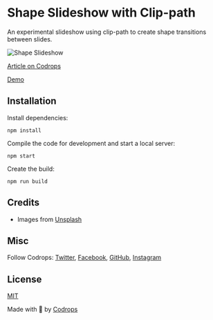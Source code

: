 # Shape Slideshow with Clip-path

An experimental slideshow using clip-path to create shape transitions between slides.

![Shape Slideshow](https://tympanus.net/codrops/wp-content/uploads/2021/03/ShapeSlideshow02.jpg)

[Article on Codrops](https://tympanus.net/codrops/?p=53694)

[Demo](http://tympanus.net/Development/ShapesSlideshow/)


## Installation

Install dependencies:

```
npm install
```

Compile the code for development and start a local server:

```
npm start
```

Create the build:

```
npm run build
```

## Credits

- Images from [Unsplash](https://unsplash.com/)

## Misc

Follow Codrops: [Twitter](http://www.twitter.com/codrops), [Facebook](http://www.facebook.com/codrops), [GitHub](https://github.com/codrops), [Instagram](https://www.instagram.com/codropsss/)

## License
[MIT](LICENSE)

Made with :blue_heart:  by [Codrops](http://www.codrops.com)





